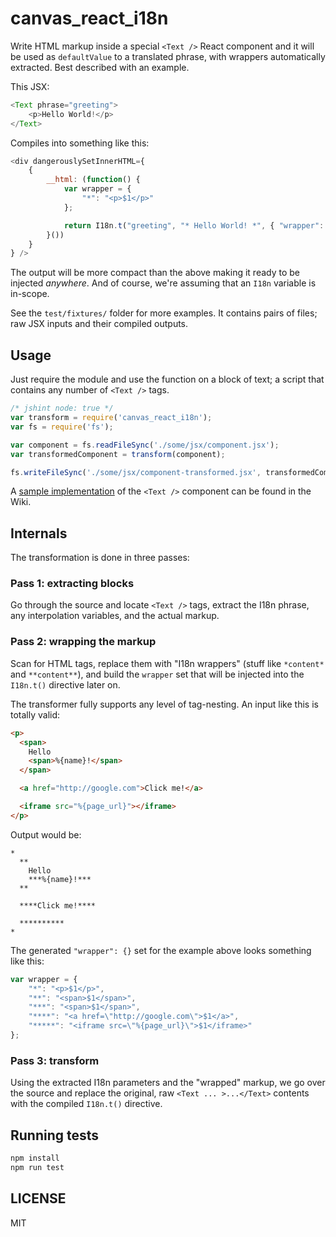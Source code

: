 # canvas_react_i18n

Write HTML markup inside a special `<Text />` React component and it will be used as `defaultValue` to a translated phrase, with wrappers automatically extracted. Best described with an example.

This JSX:

```javascript
<Text phrase="greeting">
    <p>Hello World!</p>
</Text>
```

Compiles into something like this:

```javascript
<div dangerouslySetInnerHTML={
    {
        __html: (function() {
            var wrapper = {
                "*": "<p>$1</p>"
            };

            return I18n.t("greeting", "* Hello World! *", { "wrapper": wrapper });
        }())
    }
} />
```

The output will be more compact than the above making it ready to be injected *anywhere*. And of course, we're assuming that an `I18n` variable is in-scope.

See the `test/fixtures/` folder for more examples. It contains pairs of files; raw JSX inputs and their compiled outputs.

## Usage

Just require the module and use the function on a block of text; a script that contains any number of `<Text />` tags.

```javascript
/* jshint node: true */
var transform = require('canvas_react_i18n');
var fs = require('fs');

var component = fs.readFileSync('./some/jsx/component.jsx');
var transformedComponent = transform(component);

fs.writeFileSync('./some/jsx/component-transformed.jsx', transformedComponent);
```

A [sample implementation](wiki/The-Text-Component) of the `<Text />` component can be found in the Wiki.

## Internals

The transformation is done in three passes:

### Pass 1: extracting blocks

Go through the source and locate `<Text />` tags, extract the I18n phrase, any interpolation variables, and the actual markup.

### Pass 2: wrapping the markup

Scan for HTML tags, replace them with "I18n wrappers" (stuff like `*content*` and `**content**`), and build the `wrapper` set that will be injected into the `I18n.t()` directive later on.

The transformer fully supports any level of tag-nesting. An input like this is totally valid:

```html
<p>
  <span>
    Hello
    <span>%{name}!</span>
  </span>

  <a href="http://google.com">Click me!</a>

  <iframe src="%{page_url}"></iframe>
</p>
```

Output would be:

```text
*
  **
    Hello
    ***%{name}!***
  **

  ****Click me!****

  **********
*
```

The generated `"wrapper": {}` set for the example above looks something like this:

```javascript
var wrapper = {
    "*": "<p>$1</p>",
    "**": "<span>$1</span>",
    "***": "<span>$1</span>",
    "****": "<a href=\"http://google.com\">$1</a>",
    "*****": "<iframe src=\"%{page_url}\">$1</iframe>"
};
```

### Pass 3: transform

Using the extracted I18n parameters and the "wrapped" markup, we go over the source and replace the original, raw `<Text ... >...</Text>` contents with the compiled `I18n.t()` directive.

## Running tests

```bash
npm install
npm run test
```

## LICENSE

MIT